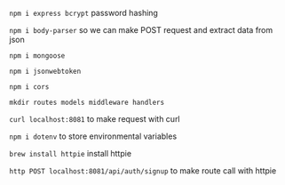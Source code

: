`npm i express bcrypt` password hashing


`npm i body-parser` so we can make POST request and extract data from json
 
`npm i mongoose` 

`npm i jsonwebtoken`

`npm i cors` 

`mkdir routes models middleware handlers`
    
`curl localhost:8081` to make request with curl

`npm i dotenv` to store environmental variables

`brew install httpie` install httpie

`http POST localhost:8081/api/auth/signup` to make route call with httpie
